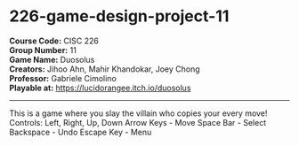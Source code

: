 # 226-game-design-project-11

**Course Code:** CISC 226  
**Group Number:** 11  
**Game Name:** Duosolus  
**Creators:** Jihoo Ahn, Mahir Khandokar, Joey Chong  
**Professor:** Gabriele Cimolino  
**Playable at:** https://lucidorangee.itch.io/duosolus  

----

This is a game where you slay the villain who copies your every move!
Controls:
Left, Right, Up, Down Arrow Keys - Move
Space Bar - Select
Backspace - Undo
Escape Key - Menu
